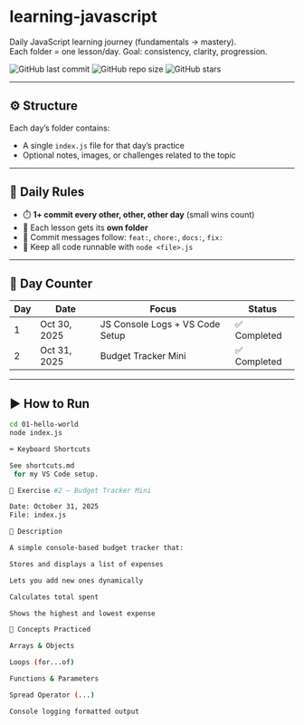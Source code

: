 # learning-javascript

Daily JavaScript learning journey (fundamentals → mastery).  
Each folder = one lesson/day. Goal: consistency, clarity, progression.

![GitHub last commit](https://img.shields.io/github/last-commit/hypnoticdata777/learning-javascript?color=brightgreen)
![GitHub repo size](https://img.shields.io/github/repo-size/hypnoticdata777/learning-javascript?color=blue)
![GitHub stars](https://img.shields.io/github/stars/hypnoticdata777/learning-javascript?style=social)

---

## ⚙️ Structure

Each day’s folder contains:
- A single `index.js` file for that day’s practice
- Optional notes, images, or challenges related to the topic

---

## 🧭 Daily Rules
- ⏱️ **1+ commit every other, other, other day** (small wins count)
- 🧩 Each lesson gets its **own folder**
- 📝 Commit messages follow: `feat:`, `chore:`, `docs:`, `fix:`
- 📌 Keep all code runnable with `node <file>.js`

---

## 📅 Day Counter
| Day | Date | Focus | Status |
|-----|------|--------|--------|
| 1 | Oct 30, 2025 | JS Console Logs + VS Code Setup | ✅ Completed |
| 2 | Oct 31, 2025 | Budget Tracker Mini | ✅ Completed |

---

## ▶️ How to Run
```bash
cd 01-hello-world
node index.js

⌨️ Keyboard Shortcuts

See shortcuts.md
 for my VS Code setup.

🧠 Exercise #2 – Budget Tracker Mini

Date: October 31, 2025
File: index.js

🧩 Description

A simple console-based budget tracker that:

Stores and displays a list of expenses

Lets you add new ones dynamically

Calculates total spent

Shows the highest and lowest expense

🧠 Concepts Practiced

Arrays & Objects

Loops (for...of)

Functions & Parameters

Spread Operator (...)

Console logging formatted output